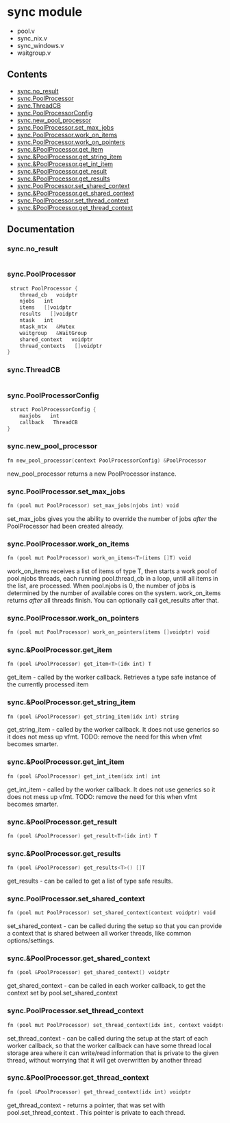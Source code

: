 # sync module
- pool.v
- sync_nix.v
- sync_windows.v
- waitgroup.v
## Contents
- [sync.no_result](#syncno_result)
- [sync.PoolProcessor](#syncpoolprocessor)
- [sync.ThreadCB](#syncthreadcb)
- [sync.PoolProcessorConfig](#syncpoolprocessorconfig)
- [sync.new_pool_processor](#syncnew_pool_processor)
- [sync.PoolProcessor.set_max_jobs](#syncpoolprocessorset_max_jobs)
- [sync.PoolProcessor.work_on_items<T>](#syncpoolprocessorwork_on_itemst)
- [sync.PoolProcessor.work_on_pointers](#syncpoolprocessorwork_on_pointers)
- [sync.&PoolProcessor.get_item<T>](#syncpoolprocessorget_itemt)
- [sync.&PoolProcessor.get_string_item](#syncpoolprocessorget_string_item)
- [sync.&PoolProcessor.get_int_item](#syncpoolprocessorget_int_item)
- [sync.&PoolProcessor.get_result<T>](#syncpoolprocessorget_resultt)
- [sync.&PoolProcessor.get_results<T>](#syncpoolprocessorget_resultst)
- [sync.PoolProcessor.set_shared_context](#syncpoolprocessorset_shared_context)
- [sync.&PoolProcessor.get_shared_context](#syncpoolprocessorget_shared_context)
- [sync.PoolProcessor.set_thread_context](#syncpoolprocessorset_thread_context)
- [sync.&PoolProcessor.get_thread_context](#syncpoolprocessorget_thread_context)

## Documentation
### sync.no_result
```v

```
### sync.PoolProcessor
```v
 struct PoolProcessor {
    thread_cb   voidptr
    njobs   int
    items   []voidptr
    results   []voidptr
    ntask   int
    ntask_mtx   &Mutex
    waitgroup   &WaitGroup
    shared_context   voidptr
    thread_contexts   []voidptr
}
```
### sync.ThreadCB
```v

```
### sync.PoolProcessorConfig
```v
 struct PoolProcessorConfig {
    maxjobs   int
    callback   ThreadCB
}
```
### sync.new_pool_processor
```v
fn new_pool_processor(context PoolProcessorConfig) &PoolProcessor
```
new_pool_processor returns a new PoolProcessor instance.

### sync.PoolProcessor.set_max_jobs
```v
fn (pool mut PoolProcessor) set_max_jobs(njobs int) void
```
set_max_jobs gives you the ability to override the number 
of jobs *after* the PoolProcessor had been created already.

### sync.PoolProcessor.work_on_items<T>
```v
fn (pool mut PoolProcessor) work_on_items<T>(items []T) void
```
work_on_items receives a list of items of type T, 
then starts a work pool of pool.njobs threads, each running 
pool.thread_cb in a loop, untill all items in the list, 
are processed. 
When pool.njobs is 0, the number of jobs is determined 
by the number of available cores on the system. 
work_on_items returns *after* all threads finish. 
You can optionally call get_results after that.

### sync.PoolProcessor.work_on_pointers
```v
fn (pool mut PoolProcessor) work_on_pointers(items []voidptr) void
```
### sync.&PoolProcessor.get_item<T>
```v
fn (pool &PoolProcessor) get_item<T>(idx int) T
```
get_item - called by the worker callback. 
Retrieves a type safe instance of the currently processed item

### sync.&PoolProcessor.get_string_item
```v
fn (pool &PoolProcessor) get_string_item(idx int) string
```
get_string_item - called by the worker callback. 
It does not use generics so it does not mess up vfmt. 
TODO: remove the need for this when vfmt becomes smarter.

### sync.&PoolProcessor.get_int_item
```v
fn (pool &PoolProcessor) get_int_item(idx int) int
```
get_int_item - called by the worker callback. 
It does not use generics so it does not mess up vfmt. 
TODO: remove the need for this when vfmt becomes smarter.

### sync.&PoolProcessor.get_result<T>
```v
fn (pool &PoolProcessor) get_result<T>(idx int) T
```
### sync.&PoolProcessor.get_results<T>
```v
fn (pool &PoolProcessor) get_results<T>() []T
```
get_results - can be called to get a list of type safe results.

### sync.PoolProcessor.set_shared_context
```v
fn (pool mut PoolProcessor) set_shared_context(context voidptr) void
```
set_shared_context - can be called during the setup so that you can 
provide a context that is shared between all worker threads, like 
common options/settings.

### sync.&PoolProcessor.get_shared_context
```v
fn (pool &PoolProcessor) get_shared_context() voidptr
```
get_shared_context - can be called in each worker callback, to get 
the context set by pool.set_shared_context

### sync.PoolProcessor.set_thread_context
```v
fn (pool mut PoolProcessor) set_thread_context(idx int, context voidptr) void
```
set_thread_context - can be called during the setup at the start of 
each worker callback, so that the worker callback can have some thread 
local storage area where it can write/read information that is private 
to the given thread, without worrying that it will get overwritten by 
another thread

### sync.&PoolProcessor.get_thread_context
```v
fn (pool &PoolProcessor) get_thread_context(idx int) voidptr
```
get_thread_context - returns a pointer, that was set with 
pool.set_thread_context . This pointer is private to each thread.
